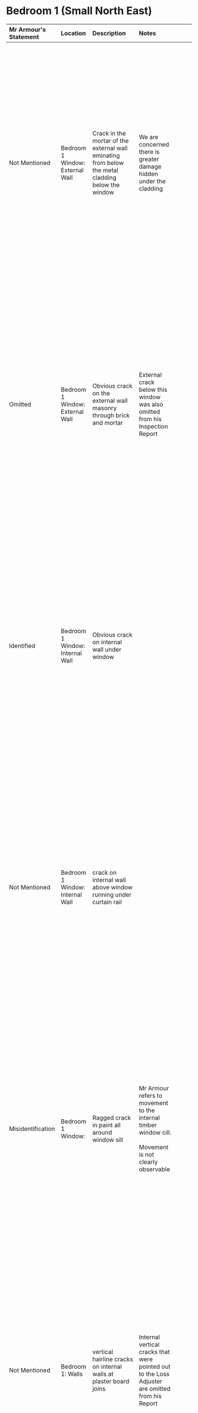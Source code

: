 # Bedroom 1 (Small North East)

Mr Armour's Statement | Location | Description | Notes | Image 
:---  | :--- | :---| :---        | ---:
Not Mentioned | Bedroom 1 Window: External Wall | Crack in the mortar of the external wall eminating from below the metal cladding below the window | We are concerned there is greater damage hidden under the cladding | <a href="https://drive.google.com/uc?export=view&id=12s8EymZwisKScH4gI9M7FLHnbMb50tet"><img src="https://drive.google.com/uc?export=view&id=12s8EymZwisKScH4gI9M7FLHnbMb50tet" style="width: 650px; max-width: 20%; height: auto" title="Click to enlarge picture"/>
Omitted | Bedroom 1 Window: External Wall | Obvious crack on the external wall masonry through brick and mortar | External crack below this window was also omitted from his Inspection Report | <a href="https://drive.google.com/uc?export=view&id=12riD1LCQsZNT8JnlQKfKSWgOOqQGGfnT"><img src="https://drive.google.com/uc?export=view&id=12riD1LCQsZNT8JnlQKfKSWgOOqQGGfnT" style="width: 650px; max-width: 20%; height: auto" title="Click to enlarge picture"/>
Identified | Bedroom 1 Window: Internal Wall | Obvious crack on internal wall under window | | <a href="https://drive.google.com/uc?export=view&id=12o0zF8dfSZCEzVvzcrHWVSU4BdTbm3st"><img src="https://drive.google.com/uc?export=view&id=12o0zF8dfSZCEzVvzcrHWVSU4BdTbm3st" style="width: 650px; max-width: 20%; height: auto" title="Click to enlarge picture"/>
Not Mentioned | Bedroom 1 Window: Internal Wall | crack on internal wall above window running under curtain rail | |<a href="https://drive.google.com/uc?export=view&id=12mJytDpS6X5D4u7sirgIQYvCll2v_VHD"><img src="https://drive.google.com/uc?export=view&id=12mJytDpS6X5D4u7sirgIQYvCll2v_VHD" style="width: 650px; max-width: 20%; height: auto" title="Click to enlarge picture"/><a href="https://drive.google.com/uc?export=view&id=16WyLeG15anB9ylhZNZ8xuCaE8_190c-3"><img src="https://drive.google.com/uc?export=view&id=16WyLeG15anB9ylhZNZ8xuCaE8_190c-3" style="width: 650px; max-width: 20%; height: auto" title="Click to enlarge picture"/>
Misidentification |  Bedroom 1 Window: | Ragged crack in paint all around window sill | Mr Armour refers to movement to the internal timber window cill.<br><br>Movement is not clearly observable | <a href="https://drive.google.com/uc?export=view&id=12kHZq__jGv-V0cOoSmLtmMS1bt6zp_eL"><img src="https://drive.google.com/uc?export=view&id=12kHZq__jGv-V0cOoSmLtmMS1bt6zp_eL" style="width: 650px; max-width: 20%; height: auto" title="Click to enlarge picture"/><a href="https://drive.google.com/uc?export=view&id=13rwH1ZtkjVbyo91AKS2Sk2oBj2J6zPz-"><img src="https://drive.google.com/uc?export=view&id=13rwH1ZtkjVbyo91AKS2Sk2oBj2J6zPz-" style="width: 650px; max-width: 20%; height: auto" title="Click to enlarge picture"/><a href="https://drive.google.com/uc?export=view&id=140nkvLmdTuIiw_GvYxlNggavCeVPYURZ"><img src="https://drive.google.com/uc?export=view&id=140nkvLmdTuIiw_GvYxlNggavCeVPYURZ" style="width: 650px; max-width: 20%; height: auto" title="Click to enlarge picture"/>
Not Mentioned | Bedroom 1: Walls | vertical hairline cracks on internal walls at plaster board joins | Internal vertical cracks that were pointed out to the Loss Adjuster are omitted from his Report | <a href="https://drive.google.com/uc?export=view&id=12ftk5IcM6KORbLpzmqEChHQma41dbFPo"><img src="https://drive.google.com/uc?export=view&id=12ftk5IcM6KORbLpzmqEChHQma41dbFPo" style="width: 650px; max-width: 20%; height: auto" title="Click to enlarge picture"/><a href="https://drive.google.com/uc?export=view&id=12icn30LC9YBdU3ZuUmyE7241T-_QhQr5"><img src="https://drive.google.com/uc?export=view&id=12icn30LC9YBdU3ZuUmyE7241T-_QhQr5" style="width: 650px; max-width: 20%; height: auto" title="Click to enlarge picture"/>
Not Mentioned | Bedroom 1: Ceiling | hairline cracks on ceiling at plaster board joins || <a href="https://drive.google.com/uc?export=view&id=171aruinK4Py_OR21vNYqEHH3owCyXE4X"><img src="https://drive.google.com/uc?export=view&id=171aruinK4Py_OR21vNYqEHH3owCyXE4X" style="width: 650px; max-width: 20%; height: auto" title="Click to enlarge picture"/>
Not Mentioned | Bedroom 1: Skirting |hairline cracks on skirting and around door frame | | <a href="https://drive.google.com/uc?export=view&id=173X5zxxvFCjn5bwNXcRCKAnhVSk6ZZjR"><img src="https://drive.google.com/uc?export=view&id=173X5zxxvFCjn5bwNXcRCKAnhVSk6ZZjR" style="width: 650px; max-width: 20%; height: auto" title="Click to enlarge picture"/>
Misidentification | \*Mr Armour's report | Although the inspection report states the window of this bedroom opens out to the rear of the building, it actually opens out to the front. |
Misidentification | \*Mr Armour's report | Mr Armour erroneously reports that:- <br/> *"we identified a corresponding external zig zag crack pattern through the mortar."* | Perhaps Mr Armour is refering to bedroom 2 here?  Regardless, his report is not self consistent




[warping of doorframe timer?](https://drive.google.com/file/d/16WNyNZCSXkDbhXJX8G8CvIHn8vaTRjib/view?usp=sharing)

